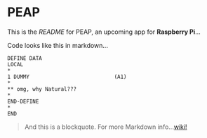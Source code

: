 # PEAP

This is the *README* for PEAP, an upcoming app for **Raspberry Pi**...

Code looks like this in markdown...

    DEFINE DATA
    LOCAL
    *
    1 DUMMY                           (A1)
    *
    ** omg, why Natural???
    *
    END-DEFINE
    *
    END

> And this is a blockquote. For more Markdown info...[wiki!](http://en.wikipedia.org/wiki/Markdown)


